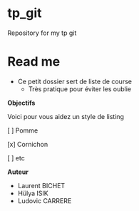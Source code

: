# tp_git
Repository for my tp git

#  Read me 

* Ce petit dossier sert de liste de course
  * Très pratique pour éviter les oublie

**Objectifs**

Voici pour vous aidez un style de listing

[ ] Pomme 

[x] Cornichon

[ ] etc

**Auteur**

- Laurent BICHET
- Hülya ISIK
- Ludovic CARRERE


